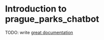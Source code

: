 # Introduction to prague_parks_chatbot

TODO: write [great documentation](http://jacobian.org/writing/what-to-write/)
